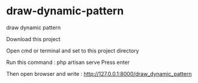 # draw-dynamic-pattern
draw dynamic pattern

Download this project

Open cmd or terminal and set to this project directory

Run this command : php artisan serve
Press enter

Then open browser and write : http://127.0.0.1:8000/draw_dynamic_pattern

